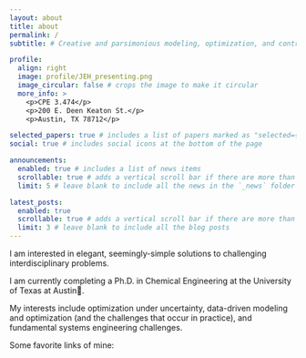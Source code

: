 ```yaml
---
layout: about
title: about
permalink: /
subtitle: # Creative and parsimonious modeling, optimization, and control at the intersection of mathematical optimization, machine learning, systems engineering, and chemical engineering.

profile:
  align: right
  image: profile/JEH_presenting.png
  image_circular: false # crops the image to make it circular
  more_info: >
    <p>CPE 3.474</p>
    <p>200 E. Deen Keaton St.</p>
    <p>Austin, TX 78712</p>

selected_papers: true # includes a list of papers marked as "selected={true}"
social: true # includes social icons at the bottom of the page

announcements:
  enabled: true # includes a list of news items
  scrollable: true # adds a vertical scroll bar if there are more than 3 news items
  limit: 5 # leave blank to include all the news in the `_news` folder

latest_posts:
  enabled: true
  scrollable: true # adds a vertical scroll bar if there are more than 3 new posts items
  limit: 3 # leave blank to include all the blog posts
---
```


I am interested in elegant, seemingly-simple solutions to challenging interdisciplinary problems.

I am currently completing a Ph.D. in Chemical Engineering at the University of Texas at Austin🤘.

My interests include optimization under uncertainty, data-driven modeling and optimization (and the challenges that occur in practice), and fundamental systems engineering challenges.

Some favorite links of mine:
